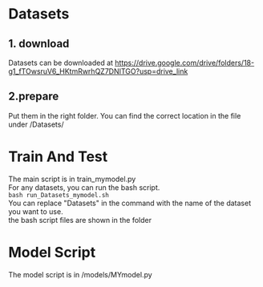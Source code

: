 
Datasets
=
## 1. download
Datasets can be downloaded at https://drive.google.com/drive/folders/18-g1_fTOwsruV6_HKtmRwrhQZ7DNITGO?usp=drive_link
## 2.prepare
Put them in the right folder. You can find the correct location in the file under /Datasets/

Train And Test
=
The main script is in train_mymodel.py<br>
For any datasets, you can run the bash script.<br>
`bash run_Datasets_mymodel.sh`<br>
You can replace "Datasets" in the command with the name of the dataset you want to use.<br>
the bash script files are shown in the folder<br>

Model Script
=
The model script is in /models/MYmodel.py<br>
